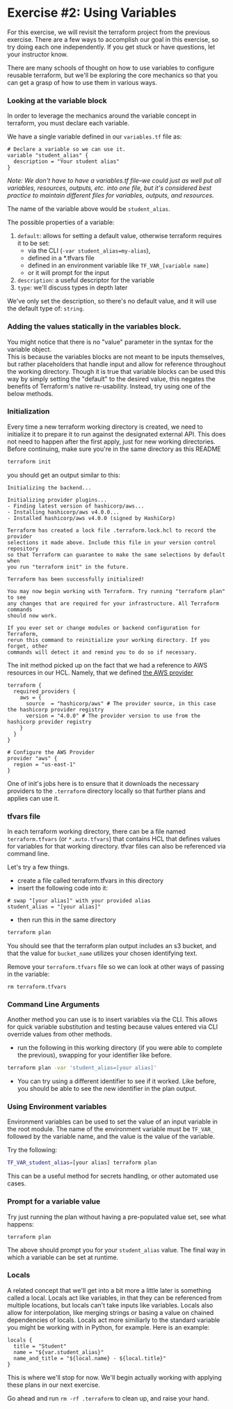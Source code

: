 # Exercise #2: Using Variables

For this exercise, we will revisit the terraform project from the previous exercise. There are a few ways 
to accomplish our goal in this exercise, so try doing each one independently. If you get stuck or have
questions, let your instructor know.

There are many schools of thought on how to use variables to configure reusable terraform, 
but we'll be exploring the core mechanics so that you can get a grasp of how to use them in various ways.

### Looking at the variable block

In order to leverage the mechanics around the variable concept in terraform, you must declare each variable.

We have a single variable defined in our `variables.tf` file as:

```hcl
# Declare a variable so we can use it.
variable "student_alias" {
  description = "Your student alias"
}
```

*Note: We don't have to have a variables.tf file–we could just as well put all variables, resources, 
outputs, etc. into one file, but it's considered best practice to maintain different files for variables,
outputs, and resources.*

The name of the variable above would be `student_alias`.

The possible properties of a variable:

1. `default`: allows for setting a default value, otherwise terraform requires it to be set:
    * via the CLI (`-var student_alias=my-alias`), 
    * defined in a *.tfvars file
    * defined in an environment variable like `TF_VAR_[variable name]`
    * or it will prompt for the input
2. `description`: a useful descriptor for the variable
3. `type`: we'll discuss types in depth later

We've only set the description, so there's no default value, and it will use the default type of: `string`.

### Adding the values statically in the variables block.

You might notice that there is no "value" parameter in the syntax for the variable object.  
This is because the variables blocks are not meant to be inputs themselves, but rather placeholders
that handle input and allow for reference throughout the working directory.  Though it is true that
variable blocks can be used this way by simply setting the "default" to the desired value, this 
negates the benefits of Terraform's native re-usability.  Instead, try using one of the below methods.


### Initialization

Every time a new terraform working directory is created, we need to initialize it to prepare it to run against
the designated external API.  This does not need to happen after the first apply, just for new working directories.  
Before continuing, make sure you're in the same directory as this README

```bash
terraform init
```

you should get an output similar to this:

```
Initializing the backend...

Initializing provider plugins...
- Finding latest version of hashicorp/aws...
- Installing hashicorp/aws v4.0.0...
- Installed hashicorp/aws v4.0.0 (signed by HashiCorp)

Terraform has created a lock file .terraform.lock.hcl to record the provider
selections it made above. Include this file in your version control repository
so that Terraform can guarantee to make the same selections by default when
you run "terraform init" in the future.

Terraform has been successfully initialized!

You may now begin working with Terraform. Try running "terraform plan" to see
any changes that are required for your infrastructure. All Terraform commands
should now work.

If you ever set or change modules or backend configuration for Terraform,
rerun this command to reinitialize your working directory. If you forget, other
commands will detect it and remind you to do so if necessary.
```

The init method picked up on the fact that we had a reference to AWS resources in our HCL. Namely, that we defined
[the AWS provider](https://registry.terraform.io/providers/hashicorp/aws/latest/docs)

```hcl
terraform {
  required_providers {
    aws = {
      source  = "hashicorp/aws" # The provider source, in this case the hashicorp provider registry
      version = "4.0.0" # The provider version to use from the hashicorp provider registry
    }
  }
}

# Configure the AWS Provider
provider "aws" {
  region = "us-east-1"
}
```

One of init's jobs here is to ensure that it downloads the necessary providers to the `.terraform` directory
locally so that further plans and applies can use it.

### tfvars file

In each terraform working directory, there can be a file named `terraform.tfvars` (or `*.auto.tfvars`) that contains 
HCL that defines values for variables for that working directory.  tfvar files can also be referenced via command line.  

Let's try a few things.

* create a file called terraform.tfvars in this directory
* insert the following code into it:
```hcl
# swap "[your alias]" with your provided alias
student_alias = "[your alias]"
```
* then run this in the same directory
```bash
terraform plan
``` 

You should see that the terraform plan output includes an s3 bucket, and that the value for `bucket_name`
utilizes your chosen identifying text.

Remove your `terraform.tfvars` file so we can look at other ways of passing in the variable:

```
rm terraform.tfvars
```

### Command Line Arguments

Another method you can use is to insert variables via the CLI.  This allows for quick variable substitution and 
testing because values entered via CLI override values from other methods.

* run the following in this working directory (if you were able to complete the previous), swapping for your
identifier like before.

```bash
terraform plan -var 'student_alias=[your alias]'
```

* You can try using a different identifier to see if it worked. Like before, you should be able to see the 
new identifier in the plan output.

### Using Environment variables

Environment variables can be used to set the value of an input variable in the root module. The name of the 
environment variable must be `TF_VAR_` followed by the variable name, and the value is the value of the variable.

Try the following:

```bash
TF_VAR_student_alias=[your alias] terraform plan 
```

This can be a useful method for secrets handling, or other automated use cases.

### Prompt for a variable value

Try just running the plan without having a pre-populated value set, see what happens:

```
terraform plan
```

The above should prompt you for your `student_alias` value. The final way in which a variable can be set at runtime.

### Locals

A related concept that we'll get into a bit more a little later is something called a local. Locals act like variables, 
in that they can be referenced from multiple locations, but locals can't take inputs like variables. Locals also allow for 
interpolation, like merging strings or basing a value on chained dependencies of locals. Locals act more similiarly to
the standard variable you might be working with in Python, for example.  Here is an example:

```hcl
locals {
  title = "Student"
  name = "${var.student_alias}"
  name_and_title = "${local.name} - ${local.title}"
}
```

This is where we'll stop for now. We'll begin actually working with applying these plans in our next exercise.

Go ahead and run `rm -rf .terraform` to clean up, and raise your hand.